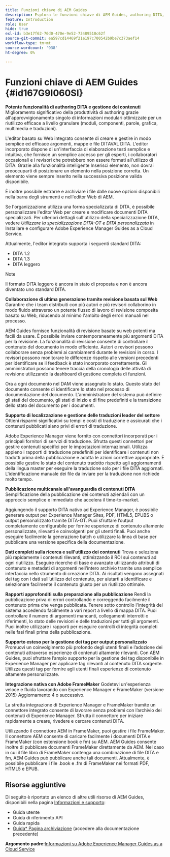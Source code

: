```yaml
---
title: Funzioni chiave di AEM Guides
description: Esplora le funzioni chiave di AEM Guides, authoring DITA, gestione dei contenuti, revisione basata sul web, traduzione, localizzazione, pubblicazione multicanale e integrazione di FrameMaker.
feature: Introduction
role: User
hide: true
exl-id: b3e17f62-70d0-470e-9e52-73489510c62f
source-git-commit: ea597cd14469f21e197c700542b9be7c373aef14
workflow-type: tm+mt
source-wordcount: '938'
ht-degree: 0%

---
```


# Funzioni chiave di AEM Guides {#id167G9I060SI}

**Potente funzionalità di authoring DITA e gestione dei contenuti**
Miglioramento significativo della produttività di authoring grazie all&#39;approvvigionamento singolo di informazioni modulari ottimizzate per un riutilizzo efficace a livello granulare (moduli, componenti, parole, grafica, multimedia e traduzioni\).

L&#39;editor basato su Web integrato consente di creare e gestire in modo semplice ed efficace argomenti, mappe e file DITAVAL DITA. L&#39;editor incorporato dispone di un&#39;interfaccia di elaborazione testi semplice e intuitiva, che fornisce un semplice accesso per gli esperti, i collaboratori occasionali e i revisori che potrebbero non essere formati all&#39;utilizzo di DITA. Grazie alla funzionalità intelligente Inserisci elemento, non dovrai preoccuparti di posizionare un elemento nella posizione corretta. Un elemento viene sempre inserito nella successiva posizione valida disponibile.

È inoltre possibile estrarre e archiviare i file dalle nuove opzioni disponibili nella barra degli strumenti e nell&#39;editor Web di AEM.

Se l&#39;organizzazione utilizza una forma specializzata di DITA, è possibile personalizzare l&#39;editor Web per creare e modificare documenti DITA specializzati. Per ulteriori dettagli sull&#39;utilizzo della specializzazione DITA, vedere *Utilizzare la specializzazione DITA-OT e DITA personalizzata* in Installare e configurare Adobe Experience Manager Guides as a Cloud Service.

Attualmente, l&#39;editor integrato supporta i seguenti standard DITA:

* DITA 1.2
* DITA 1.3
* DITA leggero


>[!NOTE]
>
> Il formato DITA leggero è ancora in stato di proposta e non è ancora diventato uno standard DITA.

**Collaborazione di ultima generazione tramite revisione basata sul Web**
Garantire che i team distribuiti con più autori e più revisori collaborino in modo fluido attraverso un potente flusso di lavoro di revisione composita basato su Web, riducendo al minimo l&#39;ambito degli errori manuali nel processo.

AEM Guides fornisce funzionalità di revisione basate su web potenti ma facili da usare. È possibile inviare contemporaneamente più argomenti DITA per la revisione. La funzionalità di revisione consente di controllare il contenuto del documento in modo efficiente. Autori e revisori possono collaborare senza problemi ai cambiamenti durante le revisioni in corso. I revisori possono monitorare le differenze rispetto alle versioni precedenti per identificare se il feedback è stato incorporato correttamente. Gli amministratori possono tenere traccia della cronologia delle attività di revisione utilizzando la dashboard di gestione completa di funzioni.

Ora a ogni documento nel DAM viene assegnato lo stato. Questo stato del documento consente di identificare lo stato nel processo di documentazione del documento. L&#39;amministratore del sistema può definire gli stati del documento, gli stati di inizio e di fine predefiniti e la transizione dello stato del documento per i documenti.

**Supporto di localizzazione e gestione delle traduzioni leader del settore**
Ottieni risparmi significativi su tempi e costi di traduzione e assicurati che i contenuti pubblicati siano privi di errori di traduzione.

Adobe Experience Manager viene fornito con connettori incorporati per i principali fornitori di servizi di traduzione. Sfrutta questi connettori per gestire contenuti specifici per le impostazioni internazionali. Utilizza appieno i rapporti di traduzione predefiniti per identificare i contenuti non tradotti prima della pubblicazione e adotta le azioni correttive appropriate. È possibile gestire lo stato del contenuto tradotto rispetto agli aggiornamenti della lingua master per eseguire la traduzione solo per i file DITA aggiornati. L&#39;identificazione manuale dei file da inviare per la traduzione non richiede molto tempo.

**Pubblicazione multicanale all&#39;avanguardia di contenuti DITA**
Semplificazione della pubblicazione dei contenuti aziendali con un approccio semplice e immediato che accelera il time-to-market.

Aggiungendo il supporto DITA nativo ad Experience Manager, è possibile generare output per Experience Manager Sites, PDF, HTML5, EPUBS o output personalizzato tramite DITA-OT. Puoi sfruttare l’output completamente configurabile per fornire esperienze di contenuto altamente personalizzate, rilevanti e coinvolgenti per gli utenti finali. Puoi anche eseguire facilmente la generazione batch o utilizzare la linea di base per pubblicare una versione specifica della documentazione.

**Dati completi sulla ricerca e sull&#39;utilizzo dei contenuti**
Trova e seleziona più rapidamente i contenuti rilevanti, ottimizzando il ROI sui contenuti ad ogni riutilizzo. Eseguire ricerche di base e avanzate utilizzando attributi di contenuto e metadati di argomenti nell&#39;intero archivio tramite una semplice interfaccia nello strumento di creazione DITA. Ai risultati vengono assegnati dei tag con i dati sull’utilizzo del contenuto, per aiutarti a identificare e selezionare facilmente il contenuto giusto per un riutilizzo ottimale.

**Rapporti approfonditi sulla preparazione alla pubblicazione**
Rendi la pubblicazione priva di errori controllando e correggendo facilmente il contenuto prima che venga pubblicata. Tenere sotto controllo l&#39;integrità del sistema accedendo facilmente a vari report a livello di mappa DITA. Puoi controllare il numero di argomenti mancanti, collegamenti interrotti o riferimenti, lo stato delle revisioni e delle traduzioni per tutti gli argomenti. Puoi inoltre utilizzare i rapporti per eseguire controlli di integrità completi nelle fasi finali prima della pubblicazione.

**Supporto esteso per la gestione dei tag per output personalizzato**\
Promuovi un coinvolgimento più profondo degli utenti finali e l’adozione dei contenuti attraverso esperienze di contenuti altamente rilevanti. Con AEM Guides, puoi sfruttare l’ampio supporto per la gestione dei tag disponibile in Experience Manager per applicare tag rilevanti al contenuto DITA sorgente. Utilizza questi tag per fornire agli utenti finali esperienze di contenuto altamente personalizzate.

**Integrazione nativa con Adobe FrameMaker**
Godetevi un&#39;esperienza veloce e fluida lavorando con Experience Manager e FrameMaker (versione 2015) Aggiornamento 4 o successivo.

La stretta integrazione di Experience Manager e FrameMaker tramite un connettore integrato consente di lavorare senza problemi con l’archivio dei contenuti di Experience Manager. Sfrutta il connettore per iniziare rapidamente a creare, rivedere e cercare contenuti DITA.

Utilizzando il connettore AEM in FrameMaker, puoi gestire i file FrameMaker. Il connettore AEM consente di caricare facilmente i documenti DITA e FrameMaker (con estensione book e fm) su AEM. AEM Guides consente inoltre di pubblicare documenti FrameMaker direttamente da AEM. Nel caso in cui il file libro di FrameMaker contenga una combinazione di file DITA e fm, AEM Guides può pubblicare anche tali documenti. Attualmente, è possibile pubblicare i file .book e .fm di FrameMaker nei formati PDF, HTML5 e EPUB.

## Risorse aggiuntive

Di seguito è riportato un elenco di altre utili risorse di AEM Guides, disponibili nella pagina [Informazioni e supporto](https://helpx.adobe.com/it/support/xml-documentation-for-experience-manager.html):

* Guida utente
* Guida di riferimento API
* Guida rapida
* [Guida* Pagina archiviazione](https://helpx.adobe.com/it/xml-documentation-for-experience-manager/archive.html) (accedere alla documentazione precedente)

**Argomento padre:**&#x200B;[ Informazioni su Adobe Experience Manager Guides as a Cloud Service](../user-guide/intro.md)
